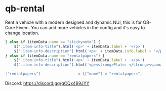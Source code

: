 
qb-rental
=========
 
Rent a vehicle with a modern designed and dynamic NUI, this is for QB-Core Fivem.
You can add more vehicles in the config and it's easy to change location.

```js
} else if (itemData.name == "stickynote") {
    $(".item-info-title").html('<p>' + itemData.label + '</p>')
    $(".item-info-description").html('<p>' + itemData.info.label + '</p>');
} else if (itemData.name == "rentalpapers") {
    $(".item-info-title").html('<p>' + itemData.label + '</p>')
    $(".item-info-description").html('<p><strong>Plate: </strong><span>'+ itemData.info.plate + '<p><strong>Model: </strong><span>'+ itemData.info.model +'</span></p>');
```

```lua
["rentalpapers"]				 = {["name"] = "rentalpapers", 					["label"] = "Rental Papers", 			["weight"] = 0, 		["type"] = "item", 		["image"] = "rentalpapers.png", 		["unique"] = true, 		["useable"] = false, 	["shouldClose"] = false, 	["combinable"] = nil, 	["description"] = "Yea, this is my car i can prove it!"},
```


Discord: https://discord.gg/gCQx499JYY